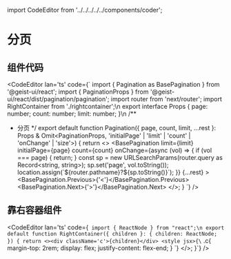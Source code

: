 import CodeEditor from '../../../../../components/coder';

# 分页

## 组件代码

<CodeEditor lan='ts' code={`
import { Pagination as BasePagination } from '@geist-ui/react';
import { PaginationProps } from '@geist-ui/react/dist/pagination/pagination';
import router from 'next/router';
import RightContainer from './rightcontainer';\n
export interface Props {
	page: number;
	count: number;
	limit: number;
}\n
/**
 * 分页
 */
export default function Pagination({ page, count, limit, ...rest }: Props & Omit<PaginationProps, 'initialPage' | 'limit' | 'count' | 'onChange' | 'size'>) {
	return <>
		<RightContainer>
			<BasePagination
				limit={limit}
				initialPage={page}
				count={count}
				onChange={async (vol) => {
					if (vol === page) {
						return;
					}
					const sp = new URLSearchParams(router.query as Record<string, string>);
					sp.set('page', vol.toString());
					location.assign(\`$\{router.pathname}?$\{sp.toString()}\`);
				}}
				{...rest}
			>
				<BasePagination.Previous>{'<'}</BasePagination.Previous>
				<BasePagination.Next>{'>'}</BasePagination.Next>
			</BasePagination>
		</RightContainer>
	</>;
}
`} />

## 靠右容器组件

<CodeEditor lan='ts' code={`
import { ReactNode } from "react";\n
export default function RightContainer({ children }: { children: ReactNode; }) {
	return <><div className='c'>{children}</div>
		<style jsx>{\`
.c{
margin-top: 2rem;
display: flex;
justify-content: flex-end;
}
\`}</style>
	</>;
}`} />

